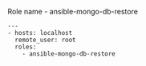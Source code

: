Role name - ansible-mongo-db-restore

    ---
    - hosts: localhost
      remote_user: root
      roles:
        - ansible-mongo-db-restore
